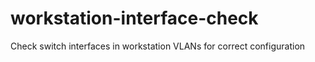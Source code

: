 # workstation-interface-check
Check switch interfaces in workstation VLANs for correct configuration
